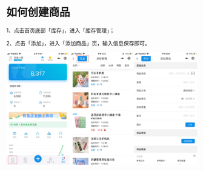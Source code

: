 # 如何创建商品

1、点击首页底部「库存」，进入「库存管理」；

2、点击「添加」，进入「添加商品」页，输入信息保存即可。

<img src="../../image/小程序/库存管理/01-如何创建商品01.jpg" alt="PNG" style="zoom:50%;" />